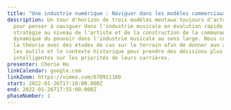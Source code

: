 ```yaml
---
title: "Une industrie numérique : Naviguer dans les modèles commerciaux et mentaux"
description: Un tour d'horizon de trois modèles mentaux toujours d'actualité
  pour penser à naviguer dans l'industrie musicale en évolution rapide, de la
  stratégie au niveau de l'artiste et de la construction de la communauté à la
  dynamique du pouvoir dans l'industrie musicale au sens large. Nous combinerons
  la théorie avec des études de cas sur le terrain afin de donner aux artistes
  les outils et le contexte historique pour prendre des décisions plus
  intelligentes sur les priorités de leurs carrières.
presenter: Cherie Hu
linkCalendar: google.com
linkZoom: https://vimeo.com/670911180
start: 2022-01-26T17:10:00.000Z
end: 2022-01-26T17:55:00.000Z
phaseNumber: 1
---
```

